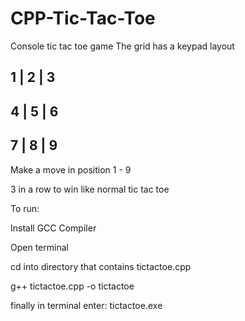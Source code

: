 # CPP-Tic-Tac-Toe
Console tic tac toe game
The grid has a keypad layout

1 | 2 | 3
---------
4 | 5 | 6
---------
7 | 8 | 9
---------

Make a move in position 1 - 9

3 in a row to win like normal tic tac toe

To run:

Install GCC Compiler

Open terminal

cd into directory that contains tictactoe.cpp

g++ tictactoe.cpp -o tictactoe

finally in terminal enter: tictactoe.exe
